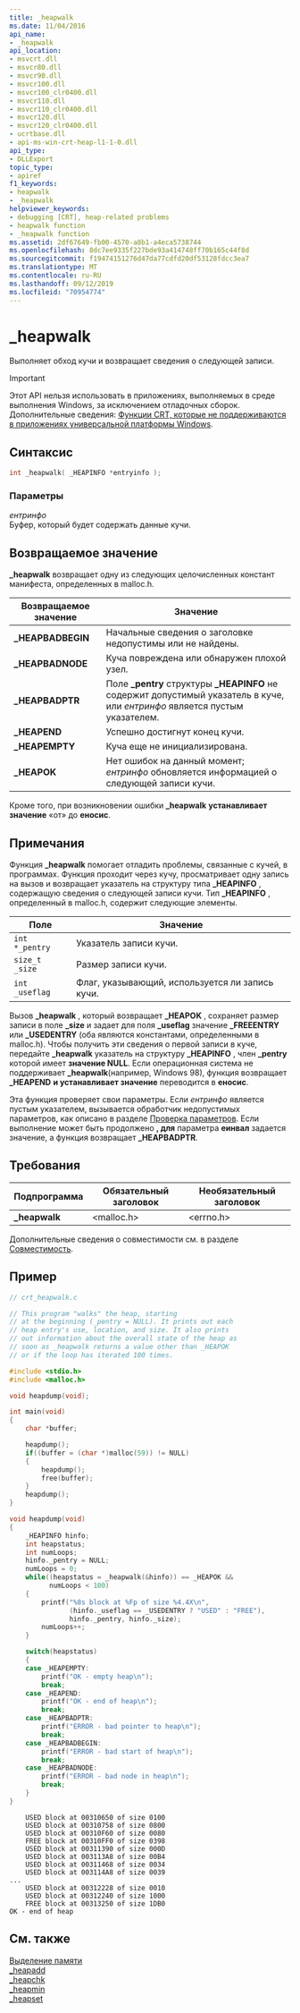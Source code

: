 ```yaml
---
title: _heapwalk
ms.date: 11/04/2016
api_name:
- _heapwalk
api_location:
- msvcrt.dll
- msvcr80.dll
- msvcr90.dll
- msvcr100.dll
- msvcr100_clr0400.dll
- msvcr110.dll
- msvcr110_clr0400.dll
- msvcr120.dll
- msvcr120_clr0400.dll
- ucrtbase.dll
- api-ms-win-crt-heap-l1-1-0.dll
api_type:
- DLLExport
topic_type:
- apiref
f1_keywords:
- heapwalk
- _heapwalk
helpviewer_keywords:
- debugging [CRT], heap-related problems
- heapwalk function
- _heapwalk function
ms.assetid: 2df67649-fb00-4570-a8b1-a4eca5738744
ms.openlocfilehash: 8dc7ee9335f227bde93a414748ff70b165c44f8d
ms.sourcegitcommit: f19474151276d47da77cdfd20df53128fdcc3ea7
ms.translationtype: MT
ms.contentlocale: ru-RU
ms.lasthandoff: 09/12/2019
ms.locfileid: "70954774"
---
```

# <a name="_heapwalk"></a>_heapwalk

Выполняет обход кучи и возвращает сведения о следующей записи.

> [!IMPORTANT]
> Этот API нельзя использовать в приложениях, выполняемых в среде выполнения Windows, за исключением отладочных сборок. Дополнительные сведения: [Функции CRT, которые не поддерживаются в приложениях универсальной платформы Windows](../../cppcx/crt-functions-not-supported-in-universal-windows-platform-apps.md).

## <a name="syntax"></a>Синтаксис

```C
int _heapwalk( _HEAPINFO *entryinfo );
```

### <a name="parameters"></a>Параметры

*ентринфо*<br/>
Буфер, который будет содержать данные кучи.

## <a name="return-value"></a>Возвращаемое значение

**_heapwalk** возвращает одну из следующих целочисленных констант манифеста, определенных в malloc.h.

|Возвращаемое значение|Значение|
|-|-|
|**_HEAPBADBEGIN**| Начальные сведения о заголовке недопустимы или не найдены.|
|**_HEAPBADNODE**| Куча повреждена или обнаружен плохой узел.|
|**_HEAPBADPTR**| Поле **_pentry** структуры **_HEAPINFO** не содержит допустимый указатель в куче, или *ентринфо* является пустым указателем.|
|**_HEAPEND**| Успешно достигнут конец кучи.|
|**_HEAPEMPTY**| Куча еще не инициализирована.|
|**_HEAPOK**| Нет ошибок на данный момент; *ентринфо* обновляется информацией о следующей записи кучи.|

Кроме того, при возникновении ошибки **_heapwalk** **устанавливает значение** «от» до **еносис**.

## <a name="remarks"></a>Примечания

Функция **_heapwalk** помогает отладить проблемы, связанные с кучей, в программах. Функция проходит через кучу, просматривает одну запись на вызов и возвращает указатель на структуру типа **_HEAPINFO** , содержащую сведения о следующей записи кучи. Тип **_HEAPINFO** , определенный в malloc.h, содержит следующие элементы.

|Поле|Значение|
|-|-|
|`int *_pentry`|Указатель записи кучи.|
|`size_t _size`|Размер записи кучи.|
|`int _useflag`|Флаг, указывающий, используется ли запись кучи.|

Вызов **_heapwalk** , который возвращает **_HEAPOK** , сохраняет размер записи в поле **_size** и задает для поля **_useflag** значение **_FREEENTRY** или **_USEDENTRY** (оба являются константами, определенными в malloc.h). Чтобы получить эти сведения о первой записи в куче, передайте **_heapwalk** указатель на структуру **_HEAPINFO** , член **_pentry** которой имеет **значение NULL**. Если операционная система не поддерживает **_heapwalk**(например, Windows 98), функция возвращает **_HEAPEND** **и устанавливает значение** переводится в **еносис**.

Эта функция проверяет свои параметры. Если *ентринфо* является пустым указателем, вызывается обработчик недопустимых параметров, как описано в разделе [Проверка параметров](../../c-runtime-library/parameter-validation.md). Если выполнение может быть продолжено **, для** параметра **еинвал** задается значение, а функция возвращает **_HEAPBADPTR**.

## <a name="requirements"></a>Требования

|Подпрограмма|Обязательный заголовок|Необязательный заголовок|
|-------------|---------------------|---------------------|
|**_heapwalk**|\<malloc.h>|\<errno.h>|

Дополнительные сведения о совместимости см. в разделе [Совместимость](../../c-runtime-library/compatibility.md).

## <a name="example"></a>Пример

```C
// crt_heapwalk.c

// This program "walks" the heap, starting
// at the beginning (_pentry = NULL). It prints out each
// heap entry's use, location, and size. It also prints
// out information about the overall state of the heap as
// soon as _heapwalk returns a value other than _HEAPOK
// or if the loop has iterated 100 times.

#include <stdio.h>
#include <malloc.h>

void heapdump(void);

int main(void)
{
    char *buffer;

    heapdump();
    if((buffer = (char *)malloc(59)) != NULL)
    {
        heapdump();
        free(buffer);
    }
    heapdump();
}

void heapdump(void)
{
    _HEAPINFO hinfo;
    int heapstatus;
    int numLoops;
    hinfo._pentry = NULL;
    numLoops = 0;
    while((heapstatus = _heapwalk(&hinfo)) == _HEAPOK &&
          numLoops < 100)
    {
        printf("%8s block at %Fp of size %4.4X\n",
               (hinfo._useflag == _USEDENTRY ? "USED" : "FREE"),
               hinfo._pentry, hinfo._size);
        numLoops++;
    }

    switch(heapstatus)
    {
    case _HEAPEMPTY:
        printf("OK - empty heap\n");
        break;
    case _HEAPEND:
        printf("OK - end of heap\n");
        break;
    case _HEAPBADPTR:
        printf("ERROR - bad pointer to heap\n");
        break;
    case _HEAPBADBEGIN:
        printf("ERROR - bad start of heap\n");
        break;
    case _HEAPBADNODE:
        printf("ERROR - bad node in heap\n");
        break;
    }
}
```

```Output
    USED block at 00310650 of size 0100
    USED block at 00310758 of size 0800
    USED block at 00310F60 of size 0080
    FREE block at 00310FF0 of size 0398
    USED block at 00311390 of size 000D
    USED block at 003113A8 of size 00B4
    USED block at 00311468 of size 0034
    USED block at 003114A8 of size 0039
...
    USED block at 00312228 of size 0010
    USED block at 00312240 of size 1000
    FREE block at 00313250 of size 1DB0
OK - end of heap
```

## <a name="see-also"></a>См. также

[Выделение памяти](../../c-runtime-library/memory-allocation.md)<br/>
[_heapadd](../../c-runtime-library/heapadd.md)<br/>
[_heapchk](heapchk.md)<br/>
[_heapmin](heapmin.md)<br/>
[_heapset](../../c-runtime-library/heapset.md)<br/>
